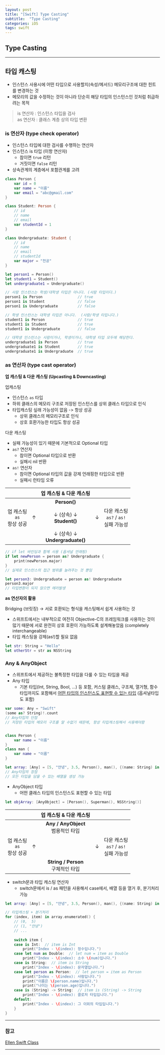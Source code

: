 ```yaml
---
layout: post
title: "[Swift] Type Casting"
subtitle:  "Type Casting"
categories: iOS
tags: swift
---
```

## Type Casting
  
---  
  
## 타입 캐스팅  
  
 - 인스턴스 사용시에 어떤 타입으로 사용할지(속성/메서드) 메모리구조에 대한 힌트를 변경하는 것
 - 메모리의 값을 수정하는 것이 아니라 단순히 해당 타입의 인스턴스인 것처럼 취급하려는 목적  
   
> is 연산자 : 인스턴스 타입을 검사  
> as 연산자 : 클래스 계층 상의 타입 변환  
  
### is 연산자 (type check operator)

- 인스턴스 타입에 대한 검사를 수행하는 연산자
- 인스턴스 is 타입 (이항 연산자)
    - 참이면 `true` 리턴
    - 거짓이면 `false` 리턴
- 상속관계의 계층에서 포함관계를 고려

```swift
class Person {
    var id = 0
    var name = "이름"
    var email = "abc@gmail.com"
}

class Student: Person {
    // id
    // name
    // email
    var studentId = 1
}

class Undergraduate: Student {
    // id
    // name
    // email
    // studentId
    var major = "전공"
}

let person1 = Person()
let student1 = Student()
let undergraduate1 = Undergraduate()

// 사람 인스턴스는 학생/대학생 타입은 아니다. (사람 타입이다.)
person1 is Person                // true
person1 is Student               // false
person1 is Undergraduate         // false

// 학생 인스턴스는 대학생 타입은 아니다.  (사람/학생 타입니다.)
student1 is Person               // true
student1 is Student              // true
student1 is Undergraduate        // false

// 대학생 인스턴스는 사람이거나, 학생이거나, 대학생 타입 모두에 해당한다.
undergraduate1 is Person         // true
undergraduate1 is Student        // true
undergraduate1 is Undergraduate  // true
```
  
### as 연산자 (type cast operator)  

**업 캐스팅 & 다운 캐스팅 (Upcasting & Downcasting)**  
  
업캐스팅  
- 인스턴스 `as` 타입
- 하위 클래스의 메모리 구조로 저장된 인스턴스를 상위 클래스 타입으로 인식
- 타입캐스팅 싶래 가능성이 없음 -> 항상 성공
    - 상위 클래스의 메모리구조로 인식
    - 상호 호환가능한 타입도 항상 성공

다운 캐스팅  
- 실패 가능성이 있기 때문에 기본적으로 Optional 타입
- `as?` 연산자
    - 참이면 Optional 타입으로 반환
    - 실패시 nil 반환
- `as!` 연산자
    - 참이면 Optional 타입의 값을 강제 언래핑한 타입으로 반환
    - 실패시 런타임 오류
  
|||업 캐스팅 & 다운 캐스팅|||
|:---:|:---:|:---:|:---:|:---:|
|||**Person()**|||
|업 캐스팅<br>`as`<br>항상 성공|↑|↓ (상속) ↓<br>**Student()**|↓|다운 캐스팅<br>`as?` / `as!`<br>실패 가능성|
|||↓ (상속) ↓<br>**Undergraduate()**|||
  
```swift
// if let 바인딩과 함께 사용 (옵셔널 언래핑)
if let newPerson = person as? Undergraduate {
    print(newPerson.major)
}
// 실제로 인스턴스의 접근 범위를 늘려주는 것 뿐임

let person3: Undergraduate = person as! Undergraduate
person3.major
// 타입변환이 되지 않으면 에러발생
```
**as 연산자의 활용**  
  
Bridging (브릿징) -> 서로 호환되는 형식을 캐스팅해서 쉽게 사용하는 것

- 스위프트에서는 내부적으로 여전히 Objective-C의 프레임워크를 사용하는 것이 많기 때문에 서로 완전히 상호 호환이 가능하도록 설계해놓았음 (completely interchangeable)
- 타입 캐스팅을 강제(as!)할 필요 없음  
  
```swift
let str: String = "Hello"
let otherStr = str as NSString
```

### Any & AnyObject  
  
- 스위프트에서 제공하는 불특정한 타입을 다룰 수 있는 타입을 제공
- Any 타입
    - 기본 타입(Int, String, Bool, ...) 등 포함, 커스텀 클래스, 구조체, 열거형, 함수타입까지도 포함해서 <u>어떤 타입의 인스턴스도 표현할 수 있는 타입</u> (옵셔널타입도 포함)  

```swift
var some: Any = "Swift"
(some as? String)!.count
// Any타입의 단점
// 저장된 타입의 메모리 구조를 알 수없기 때문에, 항상 타입캐스팅해서 사용해야함


class Person {
    var name = "이름"
}
class man {
    var name = "이름"
}

let array: [Any] = [5, "안녕", 3.5, Person(), man(), {(name: String) in return name}]
// Any타입의 장점
// 모든 타입을 담을 수 있는 배열을 생성 가능
```
  
- AnyObject 타입  
    - 어떤 클래스 타입의 인스턴스도 표현할 수 있는 타입

```swift
let objArray: [AnyObject] = [Person(), Superman(), NSString()]
```
  
|||업 캐스팅 & 다운 캐스팅|||
|:---:|:---:|:---:|:---:|:---:|
|||**Any / AnyObject**<br>범용적인 타입|||
|업 캐스팅<br>`as`<br>항상 성공|↑||↓|다운 캐스팅<br>`as?` / `as!`<br>실패 가능성|
|||**String / Person**<br>구체적인 타입|||
  
- switch문과 타입 캐스팅 연산자  
    - switch문에서 is / as 패턴을 사용해서 case에서, 배열 등을 열거 후, 분기처리 가능
```swift
let array: [Any] = [5, "안녕", 3.5, Person(), man(), {(name: String) in return name}]

// 타입캐스팅 + 분기처리
for (index, item) in array.enumerated() {
    // (0,  5)
    // (1, "안녕")
    // ...
    
    switch item {
    case is Int:  // item is Int
        print("Index - \(index): 정수입니다.")
    case let num as Double:  // let num = item as Double
        print("Index - \(index): 소수 \(num)입니다.")
    case is String:  // item is String
        print("Index - \(index): 문자열입니다.")
    case let person as Person:  // let person = item as Person
        print("Index - \(index): 사람입니다.")
        print("이름은 \(person.name)입니다.")
        print("나이는 \(person.age)입니다.")
    case is (String) -> String:  // item is (String) -> String
        print("Index - \(index): 클로저 타입입니다.")
    default:
        print("Index - \(index): 그 이외의 타입입니다.")
    }
}
```
----  
  
### 참고  
  
[Ellen Swift Class](https://www.inflearn.com/course/%EC%8A%A4%EC%9C%84%ED%94%84%ED%8A%B8-%EB%AC%B8%EB%B2%95-%EB%A7%88%EC%8A%A4%ED%84%B0-%EC%8A%A4%EC%BF%A8#)  
  
----  
  